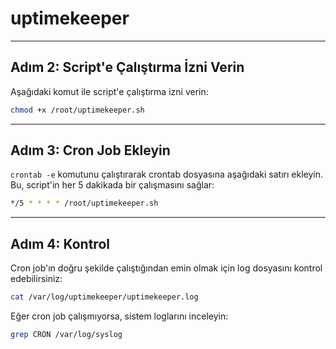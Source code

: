 # uptimekeeper
---

## Adım 2: Script'e Çalıştırma İzni Verin

Aşağıdaki komut ile script'e çalıştırma izni verin:

```bash
chmod +x /root/uptimekeeper.sh
```

---

## Adım 3: Cron Job Ekleyin

`crontab -e` komutunu çalıştırarak crontab dosyasına aşağıdaki satırı ekleyin. Bu, script'in her 5 dakikada bir çalışmasını sağlar:

```bash
*/5 * * * * /root/uptimekeeper.sh
```

---

## Adım 4: Kontrol

Cron job'ın doğru şekilde çalıştığından emin olmak için log dosyasını kontrol edebilirsiniz:

```bash
cat /var/log/uptimekeeper/uptimekeeper.log
```

Eğer cron job çalışmıyorsa, sistem loglarını inceleyin:

```bash
grep CRON /var/log/syslog
```
